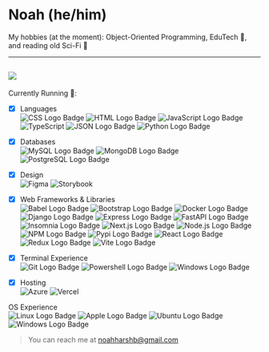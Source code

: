 # Noah (he/him)

My hobbies (at the moment): Object-Oriented Programming, EduTech 📔, and reading old Sci-Fi 🚀

---
![](https://www.codewars.com/users/herbAsher/badges/small)
---
Currently Running 💨:
- [x] Languages <br>
![CSS Logo Badge](https://img.shields.io/badge/CSS3-1572B6?style=for-the-badge&logo=css3&logoColor=white)
![HTML Logo Badge](https://img.shields.io/badge/HTML5-E34F26?style=for-the-badge&logo=html5&logoColor=white)
![JavaScript Logo Badge](https://img.shields.io/badge/JavaScript-323330?style=for-the-badge&logo=javascript&logoColor=F7DF1E)
![TypeScript](https://img.shields.io/badge/typescript-%23007ACC.svg?style=for-the-badge&logo=typescript&logoColor=white)
![JSON Logo Badge](https://img.shields.io/badge/json-5E5C5C?style=for-the-badge&logo=json&logoColor=white)
![Python Logo Badge](https://img.shields.io/badge/Python-FFD43B?style=for-the-badge&logo=python&logoColor=blue)
    
- [x] Databases <br>
![MySQL Logo Badge](https://img.shields.io/badge/MySQL-005C84?style=for-the-badge&logo=mysql&logoColor=white)
![MongoDB Logo Badge](https://img.shields.io/badge/MongoDB-4EA94B?style=for-the-badge&logo=mongodb&logoColor=white)
![PostgreSQL Logo Badge](https://img.shields.io/badge/PostgreSQL-316192?style=for-the-badge&logo=postgresql&logoColor=white)

- [x] Design <br>
![Figma](https://img.shields.io/badge/figma-%23F24E1E.svg?style=for-the-badge&logo=figma&logoColor=white)
![Storybook](https://img.shields.io/badge/-Storybook-FF4785?style=for-the-badge&logo=storybook&logoColor=white)

- [x] Web Frameworks & Libraries <br>
![Babel Logo Badge](https://img.shields.io/badge/Babel-F9DC3E?style=for-the-badge&logo=babel&logoColor=white)
![Bootstrap Logo Badge](https://img.shields.io/badge/Bootstrap-563D7C?style=for-the-badge&logo=bootstrap&logoColor=white)
![Docker Logo Badge](https://img.shields.io/badge/Docker-2CA5E0?style=for-the-badge&logo=docker&logoColor=white)
![Django Logo Badge](https://img.shields.io/badge/Django-092E20?style=for-the-badge&logo=django&logoColor=green)
![Express Logo Badge](https://img.shields.io/badge/Express%20js-000000?style=for-the-badge&logo=express&logoColor=white)
![FastAPI Logo Badge](https://img.shields.io/badge/fastapi-109989?style=for-the-badge&logo=FASTAPI&logoColor=white)
![Insomnia Logo Badge](https://img.shields.io/badge/Insomnia-5849be?style=for-the-badge&logo=Insomnia&logoColor=white)
![Next.js Logo Badge](https://img.shields.io/badge/next.js-000000?style=for-the-badge&logo=nextdotjs&logoColor=white)
![Node.js Logo Badge](https://img.shields.io/badge/Node%20js-339933?style=for-the-badge&logo=nodedotjs&logoColor=white)
![NPM Logo Badge](https://img.shields.io/badge/npm-CB3837?style=for-the-badge&logo=npm&logoColor=white)
![Pypi Logo Badge](https://img.shields.io/badge/pypi-3775A9?style=for-the-badge&logo=pypi&logoColor=white)
![React Logo Badge](https://img.shields.io/badge/React-20232A?style=for-the-badge&logo=react&logoColor=61DAFB)
![Redux Logo Badge](https://img.shields.io/badge/Redux-593D88?style=for-the-badge&logo=redux&logoColor=white)
![Vite Logo Badge](https://img.shields.io/badge/Vite-B73BFE?style=for-the-badge&logo=vite&logoColor=FFD62E)
        
- [x] Terminal Experience <br>
![Git Logo Badge](https://img.shields.io/badge/GIT-E44C30?style=for-the-badge&logo=git&logoColor=white)
![Powershell Logo Badge](https://img.shields.io/badge/powershell-5391FE?style=for-the-badge&logo=powershell&logoColor=white)
![Windows Logo Badge](https://img.shields.io/badge/windows%20terminal-4D4D4D?style=for-the-badge&logo=windows%20terminal&logoColor=white)

- [x] Hosting <br>
![Azure](https://img.shields.io/badge/azure-%230072C6.svg?style=for-the-badge&logo=microsoftazure&logoColor=white)
![Vercel](https://img.shields.io/badge/vercel-%23000000.svg?style=for-the-badge&logo=vercel&logoColor=white)


OS Experience <br>
![Linux Logo Badge](https://img.shields.io/badge/Linux-FCC624?style=for-the-badge&logo=linux&logoColor=black)
![Apple Logo Badge](https://img.shields.io/badge/mac%20os-000000?style=for-the-badge&logo=apple&logoColor=white)
![Ubuntu Logo Badge](https://img.shields.io/badge/Ubuntu-E95420?style=for-the-badge&logo=ubuntu&logoColor=white)
![Windows Logo Badge](https://img.shields.io/badge/Windows-0078D6?style=for-the-badge&logo=windows&logoColor=white)


> You can reach me at noahharshb@gmail.com

